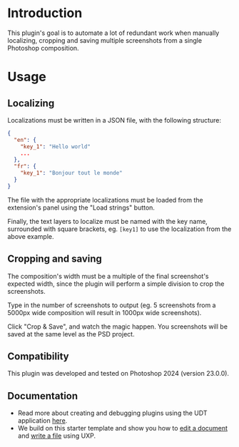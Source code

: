 # Introduction

This plugin's goal is to automate a lot of redundant work when manually localizing, cropping and saving multiple screenshots from a single Photoshop composition.

# Usage

## Localizing

Localizations must be written in a JSON file, with the following structure:

```json
{
  "en": {
    "key_1": "Hello world"
    ...
  },
  "fr": {
    "key_1": "Bonjour tout le monde"
  }
}
```

The file with the appropriate localizations must be loaded from the extension's panel using the "Load strings" button.

Finally, the text layers to localize must be named with the key name, surrounded with square brackets, eg. `[key1]` to use the localization from the above example.

## Cropping and saving

The composition's width must be a multiple of the final screenshot's expected width, since the plugin will perform a simple division to crop the screenshots.

Type in the number of screenshots to output (eg. 5 screenshots from a 5000px wide composition will result in 1000px wide screenshots).

Click "Crop & Save", and watch the magic happen. You screenshots will be saved at the same level as the PSD project.

## Compatibility

This plugin was developed and tested on Photoshop 2024 (version 23.0.0).

## Documentation

* Read more about creating and debugging plugins using the UDT application [here](https://developer.adobe.com/photoshop/uxp/2022/guides/devtool/udt-walkthrough/). 
* We build on this starter template and show you how to [edit a document](https://developer.adobe.com/photoshop/uxp/2022/guides/getting-started/editing-the-document/) and [write a file](https://developer.adobe.com/photoshop/uxp/2022/guides/getting-started/writing-a-file/) using UXP. 
